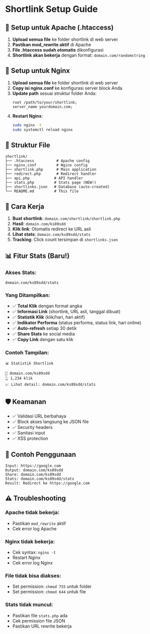 # Shortlink Setup Guide

## 🚀 Setup untuk Apache (.htaccess)

1. **Upload semua file** ke folder shortlink di web server
2. **Pastikan mod_rewrite aktif** di Apache
3. **File .htaccess sudah otomatis** dikonfigurasi
4. **Shortlink akan bekerja** dengan format: `domain.com/randomstring`

## 🚀 Setup untuk Nginx

1. **Upload semua file** ke folder shortlink di web server
2. **Copy isi nginx.conf** ke konfigurasi server block Anda
3. **Update path** sesuai struktur folder Anda:
   ```nginx
   root /path/to/your/shortlink;
   server_name yourdomain.com;
   ```
4. **Restart Nginx**:
   ```bash
   sudo nginx -t
   sudo systemctl reload nginx
   ```

## 📁 Struktur File

```
shortlink/
├── .htaccess          # Apache config
├── nginx.conf         # Nginx config
├── shortlink.php      # Main application
├── redirect.php       # Redirect handler
├── api.php           # API handler
├── stats.php         # Stats page (NEW!)
├── shortlinks.json   # Database (auto-created)
└── README.md         # This file
```

## 🔧 Cara Kerja

1. **Buat shortlink**: `domain.com/shortlink/shortlink.php`
2. **Hasil**: `domain.com/ks89sdd`
3. **Klik link**: Otomatis redirect ke URL asli
4. **Lihat stats**: `domain.com/ks89sdd/stats`
5. **Tracking**: Click count tersimpan di `shortlinks.json`

## 📊 Fitur Stats (Baru!)

### **Akses Stats:**
```
domain.com/ks89sdd/stats
```

### **Yang Ditampilkan:**
- ✅ **Total Klik** dengan format angka
- ✅ **Informasi Link** (shortlink, URL asli, tanggal dibuat)
- ✅ **Statistik Klik** (klik/hari, hari aktif)
- ✅ **Indikator Performa** (status performa, status link, hari online)
- ✅ **Auto-refresh** setiap 30 detik
- ✅ **Share Stats** ke social media
- ✅ **Copy Link** dengan satu klik

### **Contoh Tampilan:**
```
📊 Statistik Shortlink

🔗 domain.com/ks89sdd
👆 1,234 klik
📈 Lihat detail: domain.com/ks89sdd/stats
```

## 🛡️ Keamanan

- ✅ Validasi URL berbahaya
- ✅ Block akses langsung ke JSON file
- ✅ Security headers
- ✅ Sanitasi input
- ✅ XSS protection

## 🎯 Contoh Penggunaan

```
Input: https://google.com
Output: domain.com/ks89sdd
Share: domain.com/ks89sdd
Stats: domain.com/ks89sdd/stats
Result: Redirect ke https://google.com
```

## ⚠️ Troubleshooting

### Apache tidak bekerja:
- Pastikan `mod_rewrite` aktif
- Cek error log Apache

### Nginx tidak bekerja:
- Cek syntax: `nginx -t`
- Restart Nginx
- Cek error log Nginx

### File tidak bisa diakses:
- Set permission: `chmod 755` untuk folder
- Set permission: `chmod 644` untuk file

### Stats tidak muncul:
- Pastikan file `stats.php` ada
- Cek permission file JSON
- Pastikan URL rewrite bekerja
